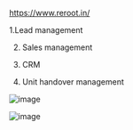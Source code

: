 https://www.reroot.in/

1.Lead management

2. Sales management

3. CRM

4. Unit handover management

![image](https://github.com/dhanunjaykumar/reroot-b2b/assets/7019691/cbbf4ec7-2614-4eb7-811d-7e2a498c9c9a)

![image](https://github.com/dhanunjaykumar/reroot-b2b/assets/7019691/cc18eafc-480b-448f-8bfb-2843eea95047)



